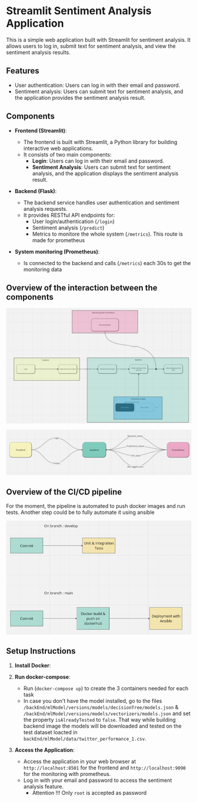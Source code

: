 # Streamlit Sentiment Analysis Application
 
This is a simple web application built with Streamlit for sentiment analysis. It allows users to log in, submit text for sentiment analysis, and view the sentiment analysis results.
 
## Features
 
- User authentication: Users can log in with their email and password.
- Sentiment analysis: Users can submit text for sentiment analysis, and the application provides the sentiment analysis result.
 
## Components
 
- **Frontend (Streamlit)**:
  - The frontend is built with Streamlit, a Python library for building interactive web applications.
  - It consists of two main components:
    - **Login**: Users can log in with their email and password.
    - **Sentiment Analysis**: Users can submit text for sentiment analysis, and the application displays the sentiment analysis result.
 
- **Backend (Flask)**:
  - The backend service handles user authentication and sentiment analysis requests.
  - It provides RESTful API endpoints for:
    - User login/authentication (`/login`)
    - Sentiment analysis (`/predict`)
    - Metrics to monitore the whole system (`/metrics`). This route is made for prometheus

- **System monitoring (Prometheus)**:
  - Is connected to the backend and calls (`/metrics`) each 30s to get the monitoring data


## Overview of the interaction between the components

![Interaction](apps_interactions1.png)

![Interaction 2](apps_interactions2.png)

## Overview of the CI/CD pipeline

For the moment, the pipeline is automated to push docker images and run tests. Another step could be to fully automate it using ansible

![CI/CD pipeline](ci_cd_pipeline.png)


## Setup Instructions
 
1. **Install Docker**:
 
2. **Run docker-compose**:
   - Run (`docker-compose up`) to create the 3 containers needed for each task
   - In case you don't have the model installed, go to the files `/backEnd/mlModel/versions/models/decisionTree/models.json` & `/backEnd/mlModel/versions/models/vectorizers/models.json` and set the property `isAlreadyTested` to `false`. That way while building backend image the models will be downloaded and tested on the test dataset loacted in `backEnd/mlModel/data/twitter_performance_1.csv`.
 
3. **Access the Application**:
   - Access the application in your web browser at `http://localhost:8501` for the frontend and `http://localhost:9090` for the monitoring with prometheus.
   - Log in with your email and password to access the sentiment analysis feature.
        - Attention !!! Only `root` is accepted as password 
 

